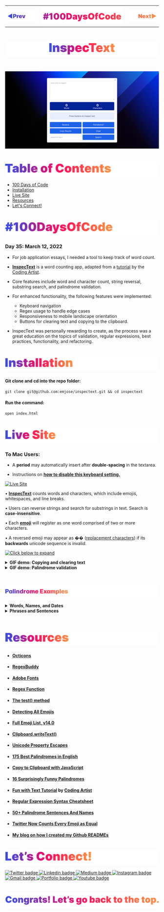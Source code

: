 <p id="header"><p>

<table><tr>
<td> <a href="https://github.com/emjose/wordle-2/#header"><img src="Assets/header-left.png" alt="previous" style="width: 200px;"/></a> </td>
<td> <a href="https://github.com/emjose/one-hundred/#header"><img src="Assets/header-center.png" alt="100 days of code" style="width: 580px;"/></a> </td>
<td> <a href="https://github.com/emjose/keto-food-list/#header"><img src="Assets/header-right.png" alt="next" style="width: 200px;"/></a> </td>

</tr></table>

<br>

<p id="project-title"><p>

<a href=#table-of-contents>![InspecText](Assets/inter-035-inspectext.png)</a>

<br>

<a href="https://inspectext.vercel.app/">![InspecText](Assets/preview-035-inspectext.png)</a>

#

<p id="table-of-contents"><p>

<a href=#table-of-contents>![Table of Contents](Assets/inter-toc.png)</a>

-   [100 Days of Code](#100days)
-   [Installation](#installation)
-   [Live Site](#live-site)
-   [Resources](#resources)
-   [Let's Connect!](#lets-connect)

#

<p id="100days"><p>

<a href=#100days>![#100DaysOfCode](Assets/inter-100hash.png)</a>

### Day 35: March 12, 2022

-   For job application essays, I needed a tool to keep track of word count.

-   **[InspecText](https://inspectext.vercel.app/)** is a word counting app, adapted from a <a href="https://www.youtube.com/watch?v=ArYsctCP9u8">tutorial</a> by the <a href="https://www.youtube.com/channel/UC15exV5s79D_aYGADudlwpQ">Coding Artist</a>.

-   Core features include word and character count, string reversal, substring search, and palindrome validation.

-   For enhanced functionality, the following features were implemented:

    -   Keyboard navigation
    -   Regex usage to handle edge cases
    -   Responsiveness to mobile landscape orientation
    -   Buttons for clearing text and copying to the clipboard.

-   InspecText was personally rewarding to create, as the process was a great education on the topics of validation, regular expressions, best practices, functionality, and refactoring.

#

<p id="installation"><p>

<a href=#installation>![Installation](Assets/inter-installation.png)</a>

#### Git clone and cd into the repo folder:

```
git clone git@github.com:emjose/inspectext.git && cd inspectext
```

#### Run the command:

```
open index.html
```

#

<p id="live-site"><p>

<a href="https://inspectext.vercel.app/">![Live Site](Assets/inter-live-site.png)</a>

### To Mac Users:

-   A **period** may automatically insert after **double-spacing** in the textarea.

-   Instructions on **[how to disable this keyboard setting.](https://osxdaily.com/2019/03/27/disable-period-typing-shortcut-mac/)**

<a href="https://inspectext.vercel.app/">![Live Site](Assets/035-inspectext-1.gif)</a>

• **[InspecText](https://inspectext.vercel.app/)** counts words and characters, which include emojis, whitespaces, and line breaks.

• Users can reverse strings and search for substrings in text. Search is **case-insensitive**.

• Each **[emoji](https://unicode.org/faq/emoji_dingbats.html)** will register as one word comprised of two or more characters</a>.

• A reversed emoji may appear as �� ([replacement characters](<https://en.wikipedia.org/wiki/Specials_(Unicode_block)>)) if its **backwards** unicode sequence is invalid.

<a href=#live-site>![Click below to expand](https://res.cloudinary.com/dn1e07eul/image/upload/v1659569626/Readme%20Headers/inter-click-small_xzkijp.png)</a>

<details>
<summary><b>GIF demo: Copying and clearing text</b></summary>
<br>

<a href="https://inspectext.vercel.app/">![Live Site](Assets/035-inspectext-3.gif)</a>

• Users can clear text and reset the app.

• The textarea or inspection results can be copied to the clipboard.

#

</details>

<details>
<summary><b>GIF demo: Palindrome validation</b></summary>
<br>

<a href="https://inspectext.vercel.app/">![Live Site](Assets/035-inspectext-2.gif)</a>

• Users can test strings for palindrome validation.

• Whitespaces, capitalization, and punctuation characters are ignored.

<br>

### Invalid Palindrome Scenarios:

• Strings that only contain punctuation characters.

• Strings with emojis and/or non-alphanumeric characters.

• Alphanumeric strings that do **not** read the same forwards or backwards.

</details>

#

<p id="palindrome-examples"><p>

<a href=#palindrome-examples>![Palindrome Examples](Assets/sub-palindrome-examples.png)</a>

<details>
<summary><b>Words, Names, and Dates</b></summary>

-   I
-   a
-   yay
-   wow
-   Otto
-   civic
-   Anna
-   tenet
-   kayak
-   rotator
-   racecar
-   Hannah
-   2/22/22

</details>

<details>
<summary><b>Phrases and Sentences</b></summary>

-   Step on no pets!
-   Stressed desserts
-   So many dynamos.
-   Never odd or even.
-   Won't lovers revolt now?
-   Oozy rat in a sanitary zoo.
-   Murder for a jar of red rum.
-   Oh, who was it I saw? Oh, who?
-   Did Hannah see bees? Hannah did.
-   Cigar? Toss it in a can. It is so tragic.
-   Are we not drawn onward, we few, drawn onward to new era?
-   Are we not pure? “No, sir!” Panama’s moody Noriega brags. “It is garbage!” Irony dooms a man—a prisoner up to new era.

</details>

<br>

#

<p id="resources"><p>

<a href=#resources>![Resources](Assets/inter-resources.png)</a>

-   #### [Octicons](https://primer.style/octicons/)
-   #### [RegexBuddy](https://www.regular-expressions.info/unicode.html)
-   #### [Adobe Fonts](https://fonts.adobe.com/)
-   #### [Regex Function](https://www.terraform.io/language/functions/regex)
-   #### [The test() method](https://developer.mozilla.org/en-US/docs/Web/JavaScript/Reference/Global_Objects/RegExp/test)
-   #### [Detecting All Emojis](https://localcoder.org/detecting-all-emojis)
-   #### [Full Emoji List, v14.0](https://unicode.org/emoji/charts/full-emoji-list.html)
-   #### [Clipboard.writeText()](https://developer.mozilla.org/en-US/docs/Web/API/Clipboard/writeText)
-   #### [Unicode Property Escapes](https://developer.mozilla.org/en-US/docs/Web/JavaScript/Guide/Regular_Expressions/Unicode_Property_Escapes)
-   #### [175 Best Palindromes in English](https://czechtheworld.com/best-palindromes/)
-   #### [Copy to Clipboard with JavaScript](https://www.youtube.com/watch?v=3o2XgPkDrKI)
-   #### [16 Surprisingly Funny Palindromes](https://www.grammarly.com/blog/16-surprisingly-funny-palindromes/)
-   #### [Fun with Text Tutorial](https://www.youtube.com/watch?v=ArYsctCP9u8) by [Coding Artist](https://www.youtube.com/c/CodingArtist)
-   #### [Regular Expression Syntax Cheatsheet](https://developer.mozilla.org/en-US/docs/Web/JavaScript/Guide/Regular_Expressions/Cheatsheet)
-   #### [50+ Palindrome Sentences And Names](https://www.scarymommy.com/palindrome-sentences)
-   #### [Twitter Now Counts Every Emoji as Equal](https://blog.emojipedia.org/twitter-now-counts-every-emoji-as-equal/#:~:text=The%20limit%20of%20280%20characters,use%20a%20consistent%20two%20characters.)
-   #### [My blog on how I created my Github READMEs](https://emmanueljose.medium.com/readme-a-makeover-story-b9c7be37a6de?sk=7ae6623d365409d875753e4604e42ffd)

#

<p id="lets-connect"><p>

<a href=#lets-connect>![Let's Connect!](Assets/inter-lets-connect.png)</a>

<p><a href="https://twitter.com/Emmanuel_Labor"><img src="https://img.shields.io/badge/twitter-%231DA1F2.svg?&style=for-the-badge&logo=twitter&logoColor=white" height=30 width=90 alt="Twitter badge"> <a href="https://www.linkedin.com/in/emmanuelpjose/"><img src="https://img.shields.io/badge/linkedin-%230064e7.svg?&style=for-the-badge&logo=linkedin&logoColor=white" height=30 width=90 alt="Linkedin badge"> <a href="https://emmanueljose.medium.com/"><img src="https://img.shields.io/badge/medium-%238700f5.svg?&style=for-the-badge&logo=medium&logoColor=white" height=30 width=90 alt="Medium badge"> <a href="https://www.instagram.com/emmanuel_jose/"><img src="https://img.shields.io/badge/instagram-%23ff0077.svg?&style=for-the-badge&logo=instagram&logoColor=white" height=30 width=90 alt="Instagram badge"> <a href="mailto:emjose@gmail.com"><img src="https://img.shields.io/badge/gmail-%23fd1745.svg?&style=for-the-badge&logo=gmail&logoColor=white" height=30 width=90 alt="Gmail badge"> <a href="https://www.emmanuel-jose.com/"><img src="https://img.shields.io/badge/portfolio-%23FF0000.svg?&style=for-the-badge&logoColor=white" height=30 width=90 alt="Portfolio badge"> <a href="https://github.com/emjose"><img src="https://img.shields.io/badge/github-%23ff8e44.svg?&style=for-the-badge&logo=github&logoColor=white" height=30 width=90 alt="Youtube badge"></p>

#

<a href=#header>![Back to Top](Assets/inter-congrats.png)</a>
